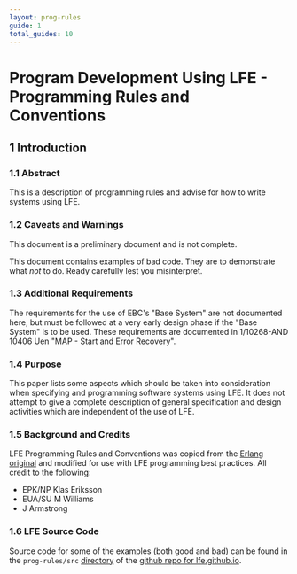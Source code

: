 ```yaml
---
layout: prog-rules
guide: 1
total_guides: 10
---
```

# Program Development Using LFE - Programming Rules and Conventions

## 1 Introduction

### 1.1 Abstract

This is a description of programming rules and advise for how to write systems using LFE.

### 1.2 Caveats and Warnings

This document is a preliminary document and is not complete.

This document contains examples of bad code. They are to demonstrate what
*not* to do. Ready carefully lest you misinterpret.

### 1.3 Additional Requirements

The requirements for the use of EBC's "Base System" are not documented here,
but must be followed at a very early design phase if the "Base System" is to
be used. These requirements are documented in 1/10268-AND 10406 Uen "MAP -
Start and Error Recovery".

### 1.4 Purpose

This paper lists some aspects which should be taken into consideration when
specifying and programming software systems using LFE. It does not attempt
to give a complete description of general specification and design activities
which are independent of the use of LFE.

### 1.5 Background and Credits

LFE Programming Rules and Conventions was copied from the
<a href="http://www.erlang.se/doc/programming_rules.shtml">Erlang original</a>
and modified for use with LFE programming best practices. All credit to the following:

* EPK/NP Klas Eriksson
* EUA/SU M Williams
* J Armstrong

### 1.6 LFE Source Code

Source code for some of the examples (both good and bad) can be found in the
``prog-rules/src``
<a href="https://github.com/lfe/lfe.github.io/tree/master/prog-rules/src">directory</a>
of the
<a href="https://github.com/lfe/lfe.github.io">github repo for
lfe.github.io</a>.
